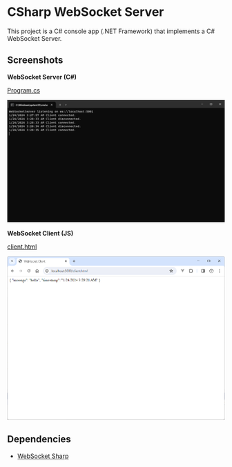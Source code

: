 # CSharp WebSocket Server

This project is a C# console app (.NET Framework) that implements a C# WebSocket Server.

## Screenshots

**WebSocket Server (C#)**

[Program.cs](Program.cs)

![image_1](images/image_1.png)

**WebSocket Client (JS)**

[client.html](client.html)

![image_2](images/image_2.png)

## Dependencies

* [WebSocket Sharp](https://github.com/sta/websocket-sharp)
